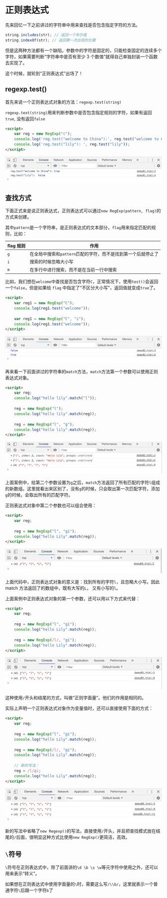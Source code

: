 # 正则表达式

先来回忆一下之前讲过的字符串中用来查找是否包含指定字符的方法。

```js
string.includes(str); // 返回一个布尔值
string.indexOf(str); // 返回第一次出现的位置
```

但是这两种方法都有一个缺陷，参数中的字符是固定的，只能检查固定的连续多个字符，如果需要判断“字符串中是否有至少 3 个数值”就得自己单独封装一个函数去实现了。

这个时候，就轮到“正则表达式”出场了！

## regexp.test()

首先来说一个正则表达式对象的方法：`regexp.test(string)`

`regexp.text(string)`用来判断参数中是否包含指定规则的字符，如果有返回`true`, 没有返回`false`

```html
<script>
    var reg = new RegExp("c");
    console.log('reg.test("welcome to China"):', reg.test("welcome to China"));
    console.log('reg.test("lily"): ', reg.test("lily"));
</script>
```

[](./demo/demo01.html)

![](./images/01.png)

## 查找方式

下面正式来是说正则表达式，正则表达式可以通过`new RegExp(pattern, flag)`的方式来创建。

其中`pattern`是一个字符串，是正则表达式的文本部分，`flag`用来指定匹配的规则，比如：

| flag 规则 | 作用                                                          |
| --------- | ------------------------------------------------------------- |
| `g`       | 在全局中搜索和`pattern`匹配的字符，而不是找到第一个后就停止了 |
| `i`       | 搜索的时候忽略大小写                                          |
| `m`       | 在多行中进行搜索，而不是在当前一行中搜索                      |

比如，我们想在`welcome`中查找是否包含字符`C`，正常情况下，使用`test()`会返回一个`false`，但是如果给 `flag` 中指定了“不区分大小写”，返回值就变成`true`了。

```html
<script>
    var reg1 = new RegExp("C");
    console.log(reg1.test("welcome"));

    var reg1 = new RegExp("C", "i");
    console.log(reg1.test("welcome"));
</script>
```

[](./demo/demo02.html)

![](./images/02.png)

再来看一下前面讲过的字符串的`match`方法，`match`方法第一个参数可以使用正则表达式对象。

```html
<script>
    var reg;
    console.log("hello lily".match("l"));

    reg = new RegExp("l");
    console.log("hello lily".match(reg));

    reg = new RegExp("l", "g");
    console.log("hello lily".match(reg));
</script>
```

[](./demo/demo03.html)

![](./images/03.png)

上面案例中，给第二个参数设置为`g`之后，`match`方法返回了所有匹配的字符`l`组成的新数组。这里就看出来区别了，没有`g`的时候，只会取出第一次匹配字符，添加`g`的时候，会取出所有的匹配字符。

正则表达式对象中第二个参数也可以组合使用：

```html
<script>
    var reg;

    reg = new RegExp("l", "gi");
    console.log("hello Lily".match(reg));
</script>
```

[](./demo/demo04.html)

![](./images/04.png)

上面代码中，正则表达式对象的意义是：找到所有的字符`l`，且忽略大小写。因此 match 方法返回了的数组中，既有大写的`L`， 又有小写的`l`。

上面案例中正则表达式对象的第一个参数，还可以用以下方式来代替：

```html
<script>
    var reg;

    reg = new RegExp("l", "gi");
    console.log("hello Lily".match(reg));

    reg = new RegExp(/l/, "gi");
    console.log("hello Lily".match(reg));
</script>
```

[](./demo/demo05.html)

![](./images/05.png)

这种使用`/`开头和结尾的方式，叫做“正则字面量”。他们的作用是相同的。

实际上声明一个正则表达式对象作为变量值时，还可以直接使用下面的方式：

```html
<script>
    var reg;

    reg = new RegExp("l", "gi");
    console.log("hello Lily".match(reg));

    reg = new RegExp(/l/, "gi");
    console.log("hello Lily".match(reg));

    // 新的写法：
    reg = /l/gi;
    console.log("hello Lily".match(reg));
</script>
```

[](./demo/demo06.html)

![](./images/06.png)

新的写法中省略了`new Regexp()`的写法，直接使用`/`开头，并且把查找模式放在结尾的`/`后面，很明显这种方式比使用`new RegExp()`更简洁，高效。

## `\`符号

`\`符号在正则表达式中，除了前面讲的`\d \b \s \w`等元字符中使用之外，还可以用来表示“转义”。

如果想在正则表达式中使用字面量的`\`时，需要这么写`/\\b/`，这里就表示一个普通字符`\`后跟一个字符`b`了
